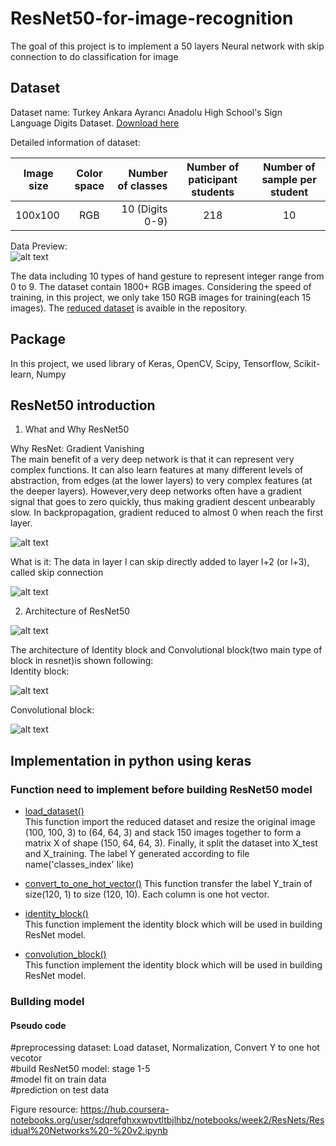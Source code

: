 # ResNet50-for-image-recognition
The goal of this project is to implement a 50 layers Neural network with skip connection to do classification for image

## Dataset 

Dataset name: Turkey Ankara Ayrancı Anadolu High School's Sign Language Digits Dataset. [Download here](https://github.com/ardamavi/Sign-Language-Digits-Dataset#turkey-ankara-ayranc%C4%B1-anadolu-high-schools-sign-language-digits-dataset)  

Detailed information of dataset:    

|    Image size   |   Color space  |  Number of classes  | Number of paticipant students |  Number of sample per student |
|-----------------|:--------------:|--------------------:|:-----------------------------:|:-----------------------------:|
|     100x100     |     RGB        |    10 (Digits 0-9)  |            218                |          10                   |


Data Preview:     
![alt text](https://github.com/phylliskaka/ResNet50-for-image-recognition/blob/master/image/data_preview.png)

The data including 10 types of hand gesture to represent integer range from 0 to 9. The dataset contain 1800+ RGB images. Considering the speed of training, in this project, we only take 150 RGB images for training(each 15 images). The [reduced dataset](https://github.com/phylliskaka/ResNet50-for-image-recognition/tree/master/input_dataset) is avaible in the repository.

## Package
In this project, we used library of Keras, OpenCV, Scipy, Tensorflow, Scikit-learn, Numpy

## ResNet50 introduction 

1. What and Why ResNet50    

Why ResNet: Gradient Vanishing   
The main benefit of a very deep network is that it can represent very complex functions. It can also learn features at many different levels of abstraction, from edges (at the lower layers) to very complex features (at the deeper layers). However,very deep networks often have a gradient signal that goes to zero quickly, thus making gradient descent unbearably slow. In backpropagation, gradient reduced to almost 0 when reach the first layer.   

![alt text](https://github.com/phylliskaka/ResNet50-for-image-recognition/blob/master/image/gradient%20vanishing.png) 

What is it: The data in layer l can skip directly added to layer l+2 (or l+3), called skip connection    

![alt text](https://github.com/phylliskaka/ResNet50-for-image-recognition/blob/master/image/residual%20block.png)   

2. Architecture of ResNet50   

![alt text](https://github.com/phylliskaka/ResNet50-for-image-recognition/blob/master/image/ResNet50.png)   

The architecture of Identity block and Convolutional block(two main type of block in resnet)is shown following:   
Identity block:   

![alt text](https://github.com/phylliskaka/ResNet50-for-image-recognition/blob/master/image/identity_block.png) 

Convolutional block:   

![alt text](https://github.com/phylliskaka/ResNet50-for-image-recognition/blob/master/image/convolutional_block.png)  

## Implementation in python using keras  
### Function need to implement before building ResNet50 model   

* [load_dataset()](https://github.com/phylliskaka/ResNet50-for-image-recognition/blob/master/load_dataset.py)      
   This function import the reduced dataset and resize the original image (100, 100, 3) to (64, 64, 3) and stack 150 images together to form a matrix X of shape (150, 64, 64, 3). Finally, it split the dataset into X_test and X_training. The label Y generated according to file name('classes_index' like)  
   
* [convert_to_one_hot_vector()](https://github.com/phylliskaka/ResNet50-for-image-recognition/blob/master/one_hot_vector.py)    This function transfer the label Y_train of size(120, 1) to size (120, 10). Each column is one hot vector. 

* [identity_block()](https://github.com/phylliskaka/ResNet50-for-image-recognition/blob/master/identity_block.py)    
   This function implement the identity block which will be used in building ResNet model.     
   
* [convolution_block()](https://github.com/phylliskaka/ResNet50-for-image-recognition/blob/master/conv_block.py)   
   This function implement the identity block which will be used in building ResNet model.     
   
### Bullding model 
#### Pseudo code    
#preprocessing dataset: Load dataset, Normalization, Convert Y to one hot vecotor     
#build ResNet50 model: stage 1-5    
#model fit on train data   
#prediction on test data   

Figure resource: https://hub.coursera-notebooks.org/user/sdqrefghxxwpvtltbjlhbz/notebooks/week2/ResNets/Residual%20Networks%20-%20v2.ipynb

